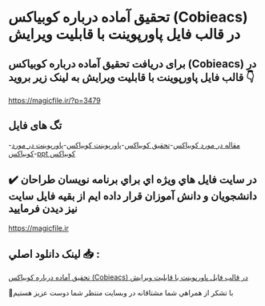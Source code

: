 # تحقیق آماده درباره کوبیاکس (Cobieacs) در قالب فایل پاورپوینت با قابلیت ویرایش

## برای دریافت تحقیق آماده درباره کوبیاکس (Cobieacs) در قالب فایل پاورپوینت با قابلیت ویرایش به لینک زیر بروید 👇

https://magicfile.ir/?p=3479

## تگ های فایل

-[مقاله در مورد کوبیاکس](https://magicfile.ir/product/%d8%aa%d8%ad%d9%82%db%8c%d9%82-%da%a9%d9%88%d8%a8%db%8c%d8%a7%da%a9%d8%b3-cobieacs-%d8%af%d8%b1-%d9%82%d8%a7%d9%84%d8%a8-%d9%81%d8%a7%db%8c%d9%84-%d9%be%d8%a7%d9%88%d8%b1%d9%be%d9%88%db%8c%d9%86%d8%aa/)-[تحقیق کوبیاکس](https://magicfile.ir/product/%d8%aa%d8%ad%d9%82%db%8c%d9%82-%da%a9%d9%88%d8%a8%db%8c%d8%a7%da%a9%d8%b3-cobieacs-%d8%af%d8%b1-%d9%82%d8%a7%d9%84%d8%a8-%d9%81%d8%a7%db%8c%d9%84-%d9%be%d8%a7%d9%88%d8%b1%d9%be%d9%88%db%8c%d9%86%d8%aa/)-[پاورپوینت کوبیاکس](https://magicfile.ir/product/%d8%aa%d8%ad%d9%82%db%8c%d9%82-%da%a9%d9%88%d8%a8%db%8c%d8%a7%da%a9%d8%b3-cobieacs-%d8%af%d8%b1-%d9%82%d8%a7%d9%84%d8%a8-%d9%81%d8%a7%db%8c%d9%84-%d9%be%d8%a7%d9%88%d8%b1%d9%be%d9%88%db%8c%d9%86%d8%aa/)-[پاورپوینت در مورد کوبیاکس](https://magicfile.ir/product/%d8%aa%d8%ad%d9%82%db%8c%d9%82-%da%a9%d9%88%d8%a8%db%8c%d8%a7%da%a9%d8%b3-cobieacs-%d8%af%d8%b1-%d9%82%d8%a7%d9%84%d8%a8-%d9%81%d8%a7%db%8c%d9%84-%d9%be%d8%a7%d9%88%d8%b1%d9%be%d9%88%db%8c%d9%86%d8%aa/)-[ppt کوبیاکس](https://magicfile.ir/product/%d8%aa%d8%ad%d9%82%db%8c%d9%82-%da%a9%d9%88%d8%a8%db%8c%d8%a7%da%a9%d8%b3-cobieacs-%d8%af%d8%b1-%d9%82%d8%a7%d9%84%d8%a8-%d9%81%d8%a7%db%8c%d9%84-%d9%be%d8%a7%d9%88%d8%b1%d9%be%d9%88%db%8c%d9%86%d8%aa/)

## ✔️ در سايت فايل هاي ويژه اي براي برنامه نويسان طراحان دانشجويان و دانش آموزان قرار داده ايم از بقيه فايل سايت نيز ديدن فرماييد

https://magicfile.ir


## لينک دانلود اصلي 📥 :

[تحقیق آماده درباره کوبیاکس (Cobieacs) در قالب فایل پاورپوینت با قابلیت ویرایش](https://magicfile.ir/product/%d8%aa%d8%ad%d9%82%db%8c%d9%82-%da%a9%d9%88%d8%a8%db%8c%d8%a7%da%a9%d8%b3-cobieacs-%d8%af%d8%b1-%d9%82%d8%a7%d9%84%d8%a8-%d9%81%d8%a7%db%8c%d9%84-%d9%be%d8%a7%d9%88%d8%b1%d9%be%d9%88%db%8c%d9%86%d8%aa/) 


🙏با تشکر از همراهي شما مشتاقانه در وبسایت منتظر شما دوست عزیز هستیم

